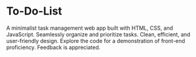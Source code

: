 # To-Do-List
A minimalist task management web app built with HTML, CSS, and JavaScript. Seamlessly organize and prioritize tasks. Clean, efficient, and user-friendly design. Explore the code for a demonstration of front-end proficiency.  Feedback is appreciated.
